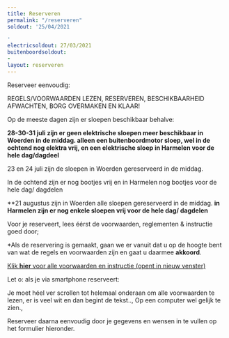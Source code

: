 ```yaml
---
title: Reserveren
permalink: "/reserveren"
soldout: '25/04/2021

'
electricsoldout: 27/03/2021
buitenboordsoldout:
- 
layout: reserveren
---
```



Reserveer eenvoudig:

REGELS/VOORWAARDEN LEZEN, RESERVEREN, BESCHIKBAARHEID AFWACHTEN, BORG OVERMAKEN EN KLAAR! 

Op de meeste dagen zijn er sloepen beschikbaar behalve: 

**28-30-31 juli zijn er geen elektrische sloepen meer beschikbaar in Woerden in de middag. alleen een buitenboordmotor sloep, 
wel in de ochtend nog elektra vrij, 
en een elektrische sloep in Harmelen voor de hele dag/dagdeel**

23 en 24 juli zijn de sloepen in Woerden gereserveerd in de middag.

In de ochtend zijn er nog bootjes vrij  en in Harmelen nog bootjes voor de hele dag/ dagdelen 


**21 augustus zijn in Woerden alle sloepen gereserveerd in de middag.
**in Harmelen zijn er nog enkele sloepen vrij voor de hele dag/ dagdelen**

Voor je reserveert, lees éérst de voorwaarden, reglementen & instructie goed door;

*Als de reservering is gemaakt, gaan we er vanuit dat u op de hoogte bent van wat de regels en voorwaarden zijn en gaat u daarmee  **akkoord**.

[Klik **hier** voor alle voorwaarden en instructie (opent in nieuw venster)](http://descheepsjongens.nl/voorwaarden)

Let o: als je via smartphone reserveert: 

Je moet héel ver scrollen tot helemaal onderaan om alle voorwaarden te lezen, er is veel wit en dan begint de tekst.., Op een computer wel gelijk te zien., 

Reserveer daarna eenvoudig door je gegevens en wensen in te vullen op het formulier hieronder.
